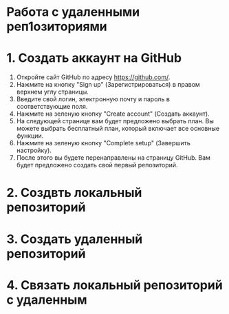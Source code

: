 # **Работа с удаленными реп1озиториями**
# 1. Создать аккаунт на GitHub
1. Откройте сайт GitHub по адресу https://github.com/.
2. Нажмите на кнопку "Sign up" (Зарегистрироваться) в правом верхнем углу страницы.
3. Введите свой логин, электронную почту и пароль в соответствующие поля.
4. Нажмите на зеленую кнопку "Create account" (Создать аккаунт).
5. На следующей странице вам будет предложено выбрать план. Вы можете выбрать бесплатный план, который включает все основные функции.
6. Нажмите на зеленую кнопку "Complete setup" (Завершить настройку).
7. После этого вы будете перенаправлены на страницу GitHub. Вам будет предложено создать свой первый репозиторий.
# 2. Cоздвть локальный репозиторий
# 3. Создать удаленный репозиторий
# 4. Связать локальный репозиторий с удаленным
